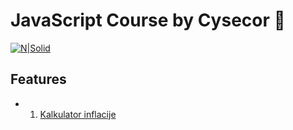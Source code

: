 # JavaScript Course by Cysecor 🚀

[![N|Solid](https://i.vimeocdn.com/video/1073280479-2f53b36b636f700994e57d3b2b13532e7bfd95032c7669332f457a4fe93b7dd7-d?mw=1000&mh=563&q=70)](https://www.youtube.com/channel/UCmsyIOfiqN5fhQuMwEhwvOw)

## Features

- 1. [Kalkulator inflacije](https://vanja-veapi.github.io/cysecor-course/01-js-kurs-kalkulator-inflacije/)
